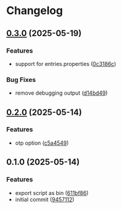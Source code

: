 # Changelog

## [0.3.0](https://github.com/adaltas/buttercup-to-keepass/compare/v0.2.0...v0.3.0) (2025-05-19)


### Features

* support for entries.properties ([0c3186c](https://github.com/adaltas/buttercup-to-keepass/commit/0c3186c1d1bd3d48e78d6de67f823cd0ee2f7eaa))


### Bug Fixes

* remove debugging output ([d14bd49](https://github.com/adaltas/buttercup-to-keepass/commit/d14bd49e59668fb8a5b809b324ec84d1aaa355fd))

## [0.2.0](https://github.com/adaltas/buttercup-to-keepass/compare/v0.1.0...v0.2.0) (2025-05-14)


### Features

* otp option ([c5a4549](https://github.com/adaltas/buttercup-to-keepass/commit/c5a4549a9985797b5378ac5944a415df38b7d766))

## 0.1.0 (2025-05-14)


### Features

* export script as bin ([611bf86](https://github.com/adaltas/buttercup-to-keepass/commit/611bf8636ddd51c07567525bf5a022759999d0f4))
* initial commit ([9457112](https://github.com/adaltas/buttercup-to-keepass/commit/94571127dcd0a033ead2d790258e5c567601c8a7))
